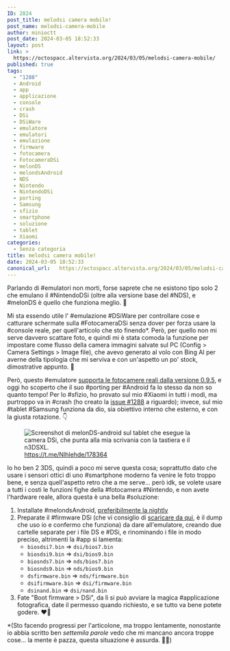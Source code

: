 ```yaml
---
ID: 2824
post_title: melodsi camera mobile!
post_name: melodsi-camera-mobile
author: minioctt
post_date: 2024-03-05 18:52:33
layout: post
link: >
  https://octospacc.altervista.org/2024/03/05/melodsi-camera-mobile/
published: true
tags:
  - "1288"
  - Android
  - app
  - applicazione
  - console
  - crash
  - DSi
  - DSiWare
  - emulatore
  - emulatori
  - emulazione
  - firmware
  - fotocamera
  - FotocameraDSi
  - melonDS
  - melondsAndroid
  - NDS
  - Nintendo
  - NintendoDSi
  - porting
  - Samsung
  - sfizio
  - smartphone
  - soluzione
  - tablet
  - Xiaomi
categories:
  - Senza categoria
title: melodsi camera mobile!
date: 2024-03-05 18:52:33
canonical_url:   https://octospacc.altervista.org/2024/03/05/melodsi-camera-mobile/
---
```

<!-- wp:paragraph -->
<p>Parlando di #emulatori non morti, forse saprete che ne esistono tipo solo 2 che emulano il #NintendoDSi (oltre alla versione base del #NDS), e #melonDS è quello che funziona meglio. 💫️</p>
<!-- /wp:paragraph -->

<!-- wp:paragraph -->
<p>Mi sta essendo utile l' #emulazione #DSiWare per controllare cose e catturare schermate sulla #FotocameraDSi senza dover per forza usare la #console reale, per quell'articolo che sto finendo*. Però, per quello non mi serve davvero scattare foto, e quindi mi è stata comoda la funzione per impostare come flusso della camera immagini salvate sul PC (Config &gt; Camera Settings &gt; Image file), che avevo generato al volo con Bing AI per averne della tipologia che mi serviva e con un'aspetto un po' stock, dimostrative appunto. 🎁️</p>
<!-- /wp:paragraph -->

<!-- wp:paragraph -->
<p>Però, questo #emulatore <a href="https://melonds.kuribo64.net/comments.php?id=174">supporta le fotocamere reali dalla versione 0.9.5</a>, e oggi ho scoperto che il suo #porting per #Android fa lo stesso da non so quanto tempo! Per lo #sfizio, ho provato sul mio #Xiaomi in tutti i modi, ma purtroppo va in #crash (ho creato la <a href="https://github.com/rafaelvcaetano/melonDS-android/issues/1288">issue #1288</a> a riguardo); invece, sul mio #tablet #Samsung funziona da dio, sia obiettivo interno che esterno, e con la giusta rotazione. 👇️</p>
<!-- /wp:paragraph -->

<!-- wp:paragraph -->
<p></p>
<!-- /wp:paragraph -->

<!-- wp:image {"id":2826,"sizeSlug":"large","linkDestination":"none"} -->
<figure class="wp-block-image size-large"><img src="{{site.cdnurl}}/assets/uploads/2024/03/photo_2024-03-05_18-47-10-864x1440.jpg" alt="Screenshot di melonDS-android sul tablet che esegue la camera DSi, che punta alla mia scrivania con la tastiera e il n3DSXL." class="wp-image-2826"/><figcaption class="wp-element-caption"><a href="https://t.me/Nlhlehde/178364">https://t.me/Nlhlehde/178364</a></figcaption></figure>
<!-- /wp:image -->

<!-- wp:paragraph -->
<p></p>
<!-- /wp:paragraph -->

<!-- wp:paragraph -->
<p>Io ho ben 2 3DS, quindi a poco mi serve questa cosa; soprattutto dato che usare i sensori ottici di uno #smartphone moderno fa venire le foto troppo bene, e senza quell'aspetto retro che a me serve... però idk, se volete usare a tutti i costi le funzioni fighe della #fotocamera #Nintendo, e non avete l'hardware reale, allora questa è una bella #soluzione:</p>
<!-- /wp:paragraph -->

<!-- wp:list {"ordered":true} -->
<ol><!-- wp:list-item -->
<li>Installate #melondsAndroid, <a href="https://github.com/rafaelvcaetano/melonDS-android/releases/download/nightly-release/app-gitHub-nightly-release.apk">preferibilmente la nightly</a></li>
<!-- /wp:list-item -->

<!-- wp:list-item -->
<li>Preparate il #firmware DSi (che vi consiglio di <a href="https://archive.org/details/ds-firmware-european-dsi-nand-and-firmware">scaricare da qui</a>, è il dump che uso io e confermo che funziona) da dare all'emulatore, creando due cartelle separate per i file DS e #DSi, e rinominando i file in modo preciso, altrimenti la #app si lamenta:<!-- wp:list -->
<ul><!-- wp:list-item -->
<li><code>biosdsi7.bin</code> =&gt; <code>dsi/bios7.bin</code></li>
<!-- /wp:list-item -->

<!-- wp:list-item -->
<li><code>biosdsi9.bin</code> =&gt; <code>dsi/bios9.bin</code></li>
<!-- /wp:list-item -->

<!-- wp:list-item -->
<li><code>biosnds7.bin</code> =&gt; <code>nds/bios7.bin</code></li>
<!-- /wp:list-item -->

<!-- wp:list-item -->
<li><code>biosnds9.bin</code> =&gt; <code>nds/bios9.bin</code></li>
<!-- /wp:list-item -->

<!-- wp:list-item -->
<li><code>dsfirmware.bin</code> =&gt; <code>nds/firmware.bin</code></li>
<!-- /wp:list-item -->

<!-- wp:list-item -->
<li><code>dsifirmware.bin</code> =&gt; <code>dsi/firmware.bin</code></li>
<!-- /wp:list-item -->

<!-- wp:list-item -->
<li><code>dsinand.bin</code> =&gt; <code>dsi/nand.bin</code></li>
<!-- /wp:list-item --></ul>
<!-- /wp:list --></li>
<!-- /wp:list-item -->

<!-- wp:list-item -->
<li>Fate "Boot firmware &gt; DSi", da lì si può avviare la magica #applicazione fotografica, date il permesso quando richiesto, e se tutto va bene potete godere. ❤️‍🔥️</li>
<!-- /wp:list-item --></ol>
<!-- /wp:list -->

<!-- wp:paragraph -->
<p>*(Sto facendo progressi per l'articolone, ma troppo lentamente, nonostante io abbia scritto ben <em>settemila parole</em> vedo che mi mancano ancora troppe cose... la mente è pazza, questa situazione è assurda. 😵‍💫️)</p>
<!-- /wp:paragraph -->